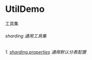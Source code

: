 # UtilDemo
工具集
###### sharding 通用工具集
###### 1. [sharding.properties](https://github.com/Foreach1997/UtilDemo/blob/master/sharding/application.properties) 通用默认分表配置

